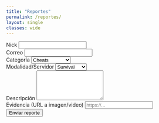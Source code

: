 ```yaml
---
title: "Reportes"
permalink: /reportes/
layout: single
classes: wide
---
```


<form id="report-form">
  <div class="form-group">
    <label>Nick</label>
    <input type="text" id="player_nick" required>
  </div>
  <div class="form-group">
    <label>Correo</label>
    <input type="email" id="player_email" required>
  </div>
  <div class="form-group">
    <label>Categoría</label>
    <select id="category" required>
      <option value="cheats">Cheats</option>
      <option value="abuso_chat">Abuso de chat</option>
      <option value="bug">Bug</option>
      <option value="otro">Otro</option>
    </select>
  </div>
  <div class="form-group">
    <label>Modalidad/Servidor</label>
    <select id="server_mode" required>
      <option>Survival</option>
      <option>SkyPvP</option>
      <option>Minijuegos</option>
      <option>Otro</option>
    </select>
  </div>
  <div class="form-group">
    <label>Descripción</label>
    <textarea id="description" rows="5" required></textarea>
  </div>
  <div class="form-group">
    <label>Evidencia (URL a imagen/video)</label>
    <input type="url" id="evidence_url" placeholder="https://...">
  </div>
  <button type="submit" class="btn btn--primary">Enviar reporte</button>
  <p id="report-msg"></p>
  <pre id="report-debug" style="white-space:pre-wrap;font-size:.9rem;opacity:.8"></pre>
</form>

<!-- SDK correcto para navegador -->
<script src="https://cdn.jsdelivr.net/npm/@supabase/supabase-js@2"></script>
<script>
  const SUPABASE_URL = "https://azcjmmgblcohyzrzsqtr.supabase.co";
  const SUPABASE_ANON = "eyJhbGciOiJIUzI1NiIsInR5cCI6IkpXVCJ9.eyJpc3MiOiJzdXBhYmFzZSIsInJlZiI6ImF6Y2ptbWdibGNvaHl6cnpzcXRyIiwicm9sZSI6ImFub24iLCJpYXQiOjE3NjExNTA5ODIsImV4cCI6MjA3NjcyNjk4Mn0.774kuEsyQouXklSW0DvLU44u0u7umH9x1f4tERC-YOk";
  const sb = supabase.createClient(SUPABASE_URL, SUPABASE_ANON);

  const form = document.getElementById('report-form');
  const msg  = document.getElementById('report-msg');
  const dbg  = document.getElementById('report-debug');

  form.addEventListener('submit', async (e) => {
    e.preventDefault();
    msg.textContent = "Enviando...";
    dbg.textContent = "";

    const payload = {
      player_nick: document.getElementById('player_nick').value.trim(),
      player_email: document.getElementById('player_email').value.trim(),
      category: document.getElementById('category').value,
      server_mode: document.getElementById('server_mode').value,
      description: document.getElementById('description').value.trim(),
      evidence_url: document.getElementById('evidence_url').value.trim() || null
    };

    try {
      const { data, error } = await sb.from('reports').insert(payload).select('id');
      if (error) {
        msg.textContent = "❌ Error al enviar";
        dbg.textContent = error.message;
      } else {
        msg.textContent = "✅ ¡Reporte enviado! Gracias por tu ayuda.";
        dbg.textContent = "ID: " + data[0].id;
        form.reset();
      }
    } catch (err) {
      msg.textContent = "❌ Error inesperado";
      dbg.textContent = String(err);
    }
  });
</script>